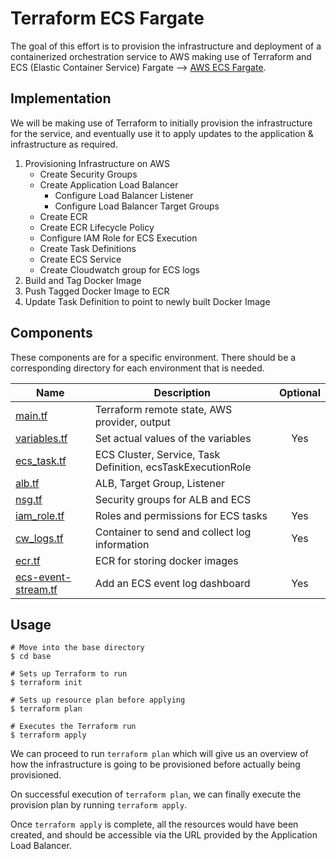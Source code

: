 # Terraform ECS Fargate

The goal of this effort is to provision the infrastructure and deployment of a containerized orchestration service to AWS making use of Terraform and ECS (Elastic Container Service) Fargate --> [AWS ECS Fargate][fargate].


## Implementation

We will be making use of Terraform to initially provision the infrastructure for the service, and eventually use it to apply updates to the application & infrastructure as required.

1. Provisioning Infrastructure on AWS
    * Create Security Groups
    * Create Application Load Balancer
        * Configure Load Balancer Listener
        * Configure Load Balancer Target Groups
    * Create ECR
    * Create ECR Lifecycle Policy
    * Configure IAM Role for ECS Execution
    * Create Task Definitions
    * Create ECS Service
    * Create Cloudwatch group for ECS logs
2. Build and Tag Docker Image
3. Push Tagged Docker Image to ECR
4. Update Task Definition to point to newly built Docker Image

## Components

These components are for a specific environment. There should be a corresponding directory for each environment
that is needed.

| Name | Description | Optional |
|------|-------------|:----:|
| [main.tf][main] | Terraform remote state, AWS provider, output |  |
| [variables.tf][var] | Set actual values of the variables | Yes |
| [ecs_task.tf][ecs] | ECS Cluster, Service, Task Definition, ecsTaskExecutionRole |  |
| [alb.tf][alb] | ALB, Target Group, Listener  |  |
| [nsg.tf][nsg] | Security groups for ALB and ECS |  |
| [iam_role.tf][iam] | Roles and permissions for ECS tasks | Yes |
| [cw_logs.tf][cwl] | Container to send and collect log information | Yes |
| [ecr.tf][ecr] | ECR for storing docker images |  |
| [ecs-event-stream.tf][ees] | Add an ECS event log dashboard | Yes |


## Usage

```
# Move into the base directory
$ cd base

# Sets up Terraform to run
$ terraform init

# Sets up resource plan before applying
$ terraform plan

# Executes the Terraform run
$ terraform apply
```


We can proceed to run ```terraform plan``` which will give us an overview of how the infrastructure is going to be provisioned before actually being provisioned.

On successful execution of ```terraform plan```, we can finally execute the provision plan by running ```terraform apply```.

Once ```terraform apply``` is complete, all the resources would have been created, and should be accessible via the URL provided by the Application Load Balancer.


[fargate]: https://aws.amazon.com/fargate/
[main]: ./base/main.tf
[var]: ./base/variables.tf
[ecs]: ./base/ecs_task.tf
[alb]: ./base/alb.tf
[nsg]: ./base/nsg.tf
[iam]: ./base/iam_role.tf
[cwl]: ./base/cw_logs.tf
[ecr]: ./base/ecr.tf
[ees]: ./base/ecs-event-stream.tf